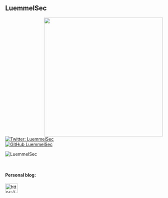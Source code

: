 <h2>LuemmelSec</h2>
<img align='right' src="https://github-readme-stats.vercel.app/api?username=LuemmelSec" width="380">

[![Twitter: LuemmelSec](https://img.shields.io/twitter/follow/TheLuemmel?style=flat-square)](https://twitter.com/theluemmel)  
[![GitHub LuemmelSec](https://img.shields.io/github/followers/LuemmelSec?label=follow%20github&style=flat-square)](https://github.com/LuemmelSec)

<p align="left"> <img src="https://komarev.com/ghpvc/?username=LuemmelSec&label=Profile%20views&color=0e75b6&style=flat" alt="LuemmelSec" /> </p>
<br>
</p>

<h4 align="left">Personal blog:</h4>
<p align="left">
<a href="https://LuemmelSec.github.io/" target="blank"><img align="center" src="https://cdn.jsdelivr.net/npm/simple-icons@3.0.1/icons/rss.svg" alt="https://LuemmelSec.github.io/" height="30" width="40" /></a>
</p>

<br>

<!--
**LuemmelSec/LuemmelSec** is a ✨ _special_ ✨ repository because its `README.md` (this file) appears on your GitHub profile.

Here are some ideas to get you started:

- 🔭 I’m currently working on ...
- 🌱 I’m currently learning ...
- 👯 I’m looking to collaborate on ...
- 🤔 I’m looking for help with ...
- 💬 Ask me about ...
- 📫 How to reach me: ...
- 😄 Pronouns: ...
- ⚡ Fun fact: ...
-->
